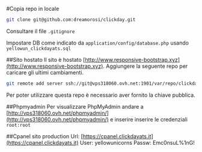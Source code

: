 #Copia repo in locale
```sh
git clone git@github.com:dreamorosi/clickday.git
```

Consultare il file `.gitignore`

Impostare DB come indicato da `application/config/database.php` usando `yellowun_clickdayats.sql`

##Sito hostato
Il sito è hostato [http://www.responsive-bootstrap.xyz](http://www.responsive-bootstrap.xyz).
Aggiungere la seguente repo per caricare gli ultimi cambiamenti.
```sh
git remote add server ssh://git@vps318060.ovh.net:1901/var/repo/clickday.git
```
Per poter utilizzare questa repo è necessario aver fornito la chiave pubblica.

##Phpmyadmin
Per visualizzare PhpMyAdmin andare a [http://vps318060.ovh.net/phpmyadmin/](http://vps318060.ovh.net/phpmyadmin/) e inserire inserire le credenziali `root:root`

##Cpanel sito production
Url: [https://cpanel.clickdayats.it](https://cpanel.clickdayats.it)
User: yellowunicorns
Passw: Emc0nsuL%1nG!
